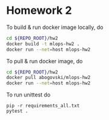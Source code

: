 # Homework 2

To build & run docker image locally, do
```bash
cd ${REPO_ROOT}/hw2
docker build -t mlops-hw2 .
docker run --net=host mlops-hw2
```

To pull & run docker image, do
```bash
cd ${REPO_ROOT}/hw2
docker pull abogovski/mlops-hw2
docker run --net=host mlops-hw2
```

To run unittest do
```
pip -r requirements_all.txt
pytest .
```
